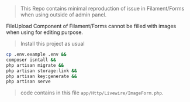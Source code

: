 > This Repo contains minimal reproduction of issue in Filament/Forms when using outside of admin panel.

FileUpload Component of Filament/Forms cannot be filled with images when using for editing purpose.

>Install this project as usual

```bash
cp .env.example .env &&
composer isntall &&
php artisan migrate &&
php artisan storage:link &&
php artisan key:generate &&
php artisan serve
```
> code contains in this file `app/Http/Livewire/ImageForm.php`.
